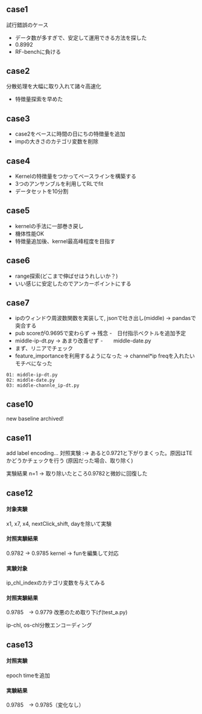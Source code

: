 # 

## case1
試行錯誤のケース  
- データ数が多すぎで、安定して運用できる方法を探した
- 0.8992
- RF-benchに負ける

## case2
分散処理を大幅に取り入れて諸々高速化
- 特徴量探索を早めた

## case3 
- case2をベースに時間の日にちの特徴量を追加
- impの大きさのカテゴリ変数を削除

## case4 
- Kernelの特徴量をつかってベースラインを構築する
- 3つのアンサンブルを利用してRLでfit
- データセットを10分割

## case5 
- kernelの手法に一部巻き戻し
- 機体性能OK
- 特徴量追加後、kernel最高峰程度を目指す　

## case6
- range探索(どこまで伸ばせはうれしいか？)
- いい感じに安定したのでアンカーポイントにする

## case7 
- ipのウィンドウ周波数関数を実装して, jsonで吐き出し(middle) -> pandasで突合する
- pub scoreが0.9695で変わらず -> 残念
-　日付指示ベクトルを追加予定
- middle-ip-dt.py -> あまり改善せず
-　　middle-date.py
- まず、リニアでチェック　
- feature_importanceを利用するようになった -> channel\*ip freqを入れたいモチベになった
```console
01: middle-ip-dt.py
02: middle-date.py
03: middle-channle_ip-dt.py 
```

## case10 
new baseline archived!

## case11
add label encoding...
 対照実験 :-> あると0.9721と下がりまくった。原因はTEかどうかチェックを行う (原因だった場合、取り除く)
 
 実験結果 n=1 -> 取り除いたところ0.9782と微妙に回復した

## case12
#### 対象実験
x1, x7, x4, nextClick_shift, dayを除いて実験
 
#### 対照実験結果
0.9782 -> 0.9785
kernel -> funを編集して対応

#### 実験対象
ip_chl_indexのカテゴリ変数を与えてみる
#### 対照実験結果
0.9785　-> 0.9779
改悪のため取り下げ(test_a.py)

ip-chl, os-chl分散エンコーディング

## case13 
#### 対照実験
epoch timeを追加
#### 実験結果
0.9785　-> 0.9785（変化なし）
